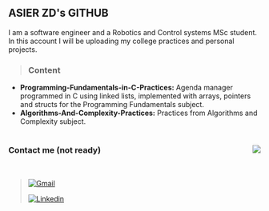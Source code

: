 ## ASIER ZD's GITHUB

I am a software engineer and a Robotics and Control systems MSc student.
In this account I will be uploading my college practices and personal projects.

> ### Content

- **Programming-Fundamentals-in-C-Practices:** Agenda manager programmed in C using linked lists, implemented with arrays, pointers and structs for the Programming Fundamentals subject.
- **Algorithms-And-Complexity-Practices:** Practices from Algorithms and Complexity subject.

# 

<img align="right" src="https://github-readme-stats.vercel.app/api?username=asierzd&show_icons=true&icon_color=a80000&text_color=505050&bg_color=e0e0e0&title_color=003f61&custom_title=Stats"/>

### Contact me (not ready)

<br>

> [![Gmail](https://img.shields.io/badge/-Gmail-red?style=for-the-badge&logo=Gmail&logoColor=white)](mailto:example@gmail.com)
> 
> [![Linkedin](https://img.shields.io/badge/-LinkedIn-blue?style=for-the-badge&logo=Linkedin&logoColor=white)](https://www.linkedin.com/in/mi-cuenta/)
